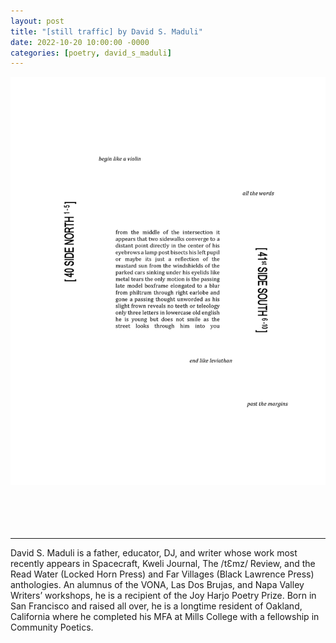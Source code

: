 ```yaml
---
layout: post
title: "[still traffic] by David S. Maduli"
date: 2022-10-20 10:00:00 -0000
categories: [poetry, david_s_maduli]
---
```

<div class="poem">
<img src="/_screenshots/still-traffic_webL.png">
</div>
<br><br>
<br><br>
<hr>
David S. Maduli is a father, educator, DJ, and writer whose work most recently appears in Spacecraft, Kweli Journal, The /tƐmz/ Review, and the Read Water (Locked Horn Press) and Far Villages (Black Lawrence Press) anthologies. An alumnus of the VONA, Las Dos Brujas, and Napa Valley Writers’ workshops, he is a recipient of the Joy Harjo Poetry Prize. Born in San Francisco and raised all over, he is a longtime resident of Oakland, California where he completed his MFA at Mills College with a fellowship in Community Poetics.
